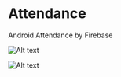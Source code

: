 # Attendance
Android Attendance by Firebase

![Alt text](https://github.com/eurosecom/Attendance/blob/master/graphics/attendance_mainmenu.png)

![Alt text](https://github.com/eurosecom/Attendance/blob/master/graphics/attendance_newabsence.png)
